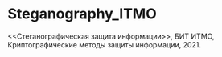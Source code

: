 # Steganography_ITMO
&lt;&lt;Стеганографическая защита информации>>, БИТ ИТМО, Криптографические методы защиты информации, 2021.
